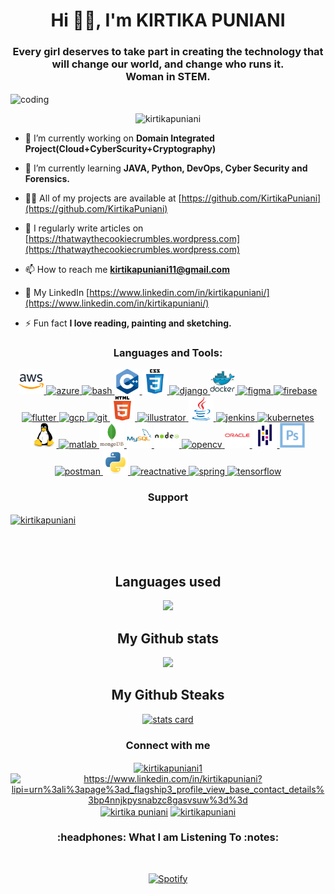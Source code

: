 <h1 align="center">Hi 👋🏻, I'm KIRTIKA PUNIANI</h1>
<h3 align="center">Every girl deserves to take part in creating the technology that will change our world, and change who runs it. 
  <br>Woman in STEM.</br></h3>

<img align="center" alt="coding"  width="1000" height="500" src="https://media1.giphy.com/media/2IudUHdI075HL02Pkk/giphy.gif"/>

<p align="center"> <img src="https://komarev.com/ghpvc/?username=kirtikapuniani&label=Profile%20views&color=0e75b6&style=flat" alt="kirtikapuniani" /> </p>

- 🔭 I’m currently working on **Domain Integrated Project(Cloud+CyberScurity+Cryptography)**

- 🌱 I’m currently learning **JAVA, Python, DevOps, Cyber Security and Forensics.**

- 👨‍💻 All of my projects are available at [https://github.com/KirtikaPuniani](https://github.com/KirtikaPuniani)

- 📝 I regularly write articles on [https://thatwaythecookiecrumbles.wordpress.com](https://thatwaythecookiecrumbles.wordpress.com)

- 📫 How to reach me **kirtikapuniani11@gmail.com**

- 📄 My LinkedIn [https://www.linkedin.com/in/kirtikapuniani/](https://www.linkedin.com/in/kirtikapuniani/)

- ⚡ Fun fact **I love reading, painting and sketching.**


<h3 align="center">Languages and Tools:</h3>

<p align="center"> <a href="https://aws.amazon.com" target="_blank" rel="noreferrer"> <img src="https://raw.githubusercontent.com/devicons/devicon/master/icons/amazonwebservices/amazonwebservices-original-wordmark.svg" alt="aws" width="40" height="40"/> </a> <a href="https://azure.microsoft.com/en-in/" target="_blank" rel="noreferrer"> <img src="https://www.vectorlogo.zone/logos/microsoft_azure/microsoft_azure-icon.svg" alt="azure" width="40" height="40"/> </a> <a href="https://www.gnu.org/software/bash/" target="_blank" rel="noreferrer"> <img src="https://www.vectorlogo.zone/logos/gnu_bash/gnu_bash-icon.svg" alt="bash" width="40" height="40"/> </a> <a href="https://www.w3schools.com/cpp/" target="_blank" rel="noreferrer"> <img src="https://raw.githubusercontent.com/devicons/devicon/master/icons/cplusplus/cplusplus-original.svg" alt="cplusplus" width="40" height="40"/> </a> <a href="https://www.w3schools.com/css/" target="_blank" rel="noreferrer"> <img src="https://raw.githubusercontent.com/devicons/devicon/master/icons/css3/css3-original-wordmark.svg" alt="css3" width="40" height="40"/> </a> <a href="https://www.djangoproject.com/" target="_blank" rel="noreferrer"> <img src="https://cdn.worldvectorlogo.com/logos/django.svg" alt="django" width="40" height="40"/> </a> <a href="https://www.docker.com/" target="_blank" rel="noreferrer"> <img src="https://raw.githubusercontent.com/devicons/devicon/master/icons/docker/docker-original-wordmark.svg" alt="docker" width="40" height="40"/> </a> <a href="https://www.figma.com/" target="_blank" rel="noreferrer"> <img src="https://www.vectorlogo.zone/logos/figma/figma-icon.svg" alt="figma" width="40" height="40"/> </a> <a href="https://firebase.google.com/" target="_blank" rel="noreferrer"> <img src="https://www.vectorlogo.zone/logos/firebase/firebase-icon.svg" alt="firebase" width="40" height="40"/> </a> <a href="https://flutter.dev" target="_blank" rel="noreferrer"> <img src="https://www.vectorlogo.zone/logos/flutterio/flutterio-icon.svg" alt="flutter" width="40" height="40"/> </a> <a href="https://cloud.google.com" target="_blank" rel="noreferrer"> <img src="https://www.vectorlogo.zone/logos/google_cloud/google_cloud-icon.svg" alt="gcp" width="40" height="40"/> </a> <a href="https://git-scm.com/" target="_blank" rel="noreferrer"> <img src="https://www.vectorlogo.zone/logos/git-scm/git-scm-icon.svg" alt="git" width="40" height="40"/> </a> <a href="https://www.w3.org/html/" target="_blank" rel="noreferrer"> <img src="https://raw.githubusercontent.com/devicons/devicon/master/icons/html5/html5-original-wordmark.svg" alt="html5" width="40" height="40"/> </a> <a href="https://www.adobe.com/in/products/illustrator.html" target="_blank" rel="noreferrer"> <img src="https://www.vectorlogo.zone/logos/adobe_illustrator/adobe_illustrator-icon.svg" alt="illustrator" width="40" height="40"/> </a> <a href="https://www.java.com" target="_blank" rel="noreferrer"> <img src="https://raw.githubusercontent.com/devicons/devicon/master/icons/java/java-original.svg" alt="java" width="40" height="40"/> </a> <a href="https://www.jenkins.io" target="_blank" rel="noreferrer"> <img src="https://www.vectorlogo.zone/logos/jenkins/jenkins-icon.svg" alt="jenkins" width="40" height="40"/> </a> <a href="https://kubernetes.io" target="_blank" rel="noreferrer"> <img src="https://www.vectorlogo.zone/logos/kubernetes/kubernetes-icon.svg" alt="kubernetes" width="40" height="40"/> </a> <a href="https://www.linux.org/" target="_blank" rel="noreferrer"> <img src="https://raw.githubusercontent.com/devicons/devicon/master/icons/linux/linux-original.svg" alt="linux" width="40" height="40"/> </a> <a href="https://www.mathworks.com/" target="_blank" rel="noreferrer"> <img src="https://upload.wikimedia.org/wikipedia/commons/2/21/Matlab_Logo.png" alt="matlab" width="40" height="40"/> </a> <a href="https://www.mongodb.com/" target="_blank" rel="noreferrer"> <img src="https://raw.githubusercontent.com/devicons/devicon/master/icons/mongodb/mongodb-original-wordmark.svg" alt="mongodb" width="40" height="40"/> </a> <a href="https://www.mysql.com/" target="_blank" rel="noreferrer"> <img src="https://raw.githubusercontent.com/devicons/devicon/master/icons/mysql/mysql-original-wordmark.svg" alt="mysql" width="40" height="40"/> </a> <a href="https://nodejs.org" target="_blank" rel="noreferrer"> <img src="https://raw.githubusercontent.com/devicons/devicon/master/icons/nodejs/nodejs-original-wordmark.svg" alt="nodejs" width="40" height="40"/> </a> <a href="https://opencv.org/" target="_blank" rel="noreferrer"> <img src="https://www.vectorlogo.zone/logos/opencv/opencv-icon.svg" alt="opencv" width="40" height="40"/> </a> <a href="https://www.oracle.com/" target="_blank" rel="noreferrer"> <img src="https://raw.githubusercontent.com/devicons/devicon/master/icons/oracle/oracle-original.svg" alt="oracle" width="40" height="40"/> </a> <a href="https://pandas.pydata.org/" target="_blank" rel="noreferrer"> <img src="https://raw.githubusercontent.com/devicons/devicon/2ae2a900d2f041da66e950e4d48052658d850630/icons/pandas/pandas-original.svg" alt="pandas" width="40" height="40"/> </a> <a href="https://www.photoshop.com/en" target="_blank" rel="noreferrer"> <img src="https://raw.githubusercontent.com/devicons/devicon/master/icons/photoshop/photoshop-line.svg" alt="photoshop" width="40" height="40"/> </a> <a href="https://postman.com" target="_blank" rel="noreferrer"> <img src="https://www.vectorlogo.zone/logos/getpostman/getpostman-icon.svg" alt="postman" width="40" height="40"/> </a> <a href="https://www.python.org" target="_blank" rel="noreferrer"> <img src="https://raw.githubusercontent.com/devicons/devicon/master/icons/python/python-original.svg" alt="python" width="40" height="40"/> </a> <a href="https://reactnative.dev/" target="_blank" rel="noreferrer"> <img src="https://reactnative.dev/img/header_logo.svg" alt="reactnative" width="40" height="40"/> </a> <a href="https://spring.io/" target="_blank" rel="noreferrer"> <img src="https://www.vectorlogo.zone/logos/springio/springio-icon.svg" alt="spring" width="40" height="40"/> </a> <a href="https://www.tensorflow.org" target="_blank" rel="noreferrer"> <img src="https://www.vectorlogo.zone/logos/tensorflow/tensorflow-icon.svg" alt="tensorflow" width="40" height="40"/> </a> </p>

<h3 align="center">Support</h3>
<p><a href="https://www.buymeacoffee.com/kirtikapuniani"> <img align="center" src="https://cdn.buymeacoffee.com/buttons/v2/default-yellow.png" height="50" width="210" alt="kirtikapuniani" /></a></p><br><br>

<h2 align="center">Languages used</h2>

<p align="center" ><img src="https://github-readme-stats.vercel.app/api/top-langs/?username=kirtikapuniani&layout=compact&theme=midnight-purple" /></p>


<h2 align="center">My Github stats</h2>
<p align="center" ><img src="https://github-readme-stats.vercel.app/api?username=kirtikapuniani&count_private=true&show_icons=true&theme=radical" /></p>

<h2 align="center">My Github Steaks</h2>
<a align= "center" href="https://github.com/KirtikaPuniani">
<p align="center"><img alt= "stats card" height="200px" width="500" src="https://github-readme-streak-stats.herokuapp.com/?user=kirtikapuniani&theme=radical">
</a></p>

<h3 align="center">Connect with me</h3>
<p align="center">
<a href="https://twitter.com/kirtikapuniani1" target="blank"><img align="center" src="https://raw.githubusercontent.com/rahuldkjain/github-profile-readme-generator/master/src/images/icons/Social/twitter.svg" alt="kirtikapuniani1" height="30" width="40" /></a>
<a href="https://www.linkedin.com/in/kirtikapuniani?lipi=urn%3Ali%3Apage%3Ad_flagship3_profile_view_base_contact_details%3BX%2BfWmMI2RRC5LpQimsi7vQ%3D%3D" target="blank"><img align="center" src="https://raw.githubusercontent.com/rahuldkjain/github-profile-readme-generator/master/src/images/icons/Social/linked-in-alt.svg" alt="https://www.linkedin.com/in/kirtikapuniani?lipi=urn%3ali%3apage%3ad_flagship3_profile_view_base_contact_details%3bp4nnjkpysnabzc8gasvsuw%3d%3d" height="30" width="40" /></a>
<a href="https://www.facebook.com/kirtika.puniani" target="blank"><img align="center" src="https://raw.githubusercontent.com/rahuldkjain/github-profile-readme-generator/master/src/images/icons/Social/facebook.svg" alt="kirtika puniani" height="30" width="40" /></a>
<a href="https://instagram.com/kirtikapuniani" target="blank"><img align="center" src="https://raw.githubusercontent.com/rahuldkjain/github-profile-readme-generator/master/src/images/icons/Social/instagram.svg" alt="kirtikapuniani" height="30" width="40" /></a>
</p>

<h3 align="center">:headphones: What I am Listening To :notes:</h3>

&nbsp;<div align="center">
  [![Spotify](https://novatorem-seven-woad.vercel.app/api/spotify?background_color=0d1117&border_color=ffffff)](https://open.spotify.com/user/31nkdjuadojyymwy7hbmfty2jqnm)
</div>
